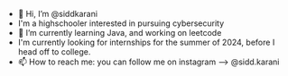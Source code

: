 - 👋 Hi, I’m @siddkarani
- I'm a highschooler interested in pursuing cybersecurity
- 🌱 I’m currently learning Java, and working on leetcode
- I'm currently looking for internships for the summer of 2024, before I head off to college.
- 📫 How to reach me: you can follow me on instagram --> @sidd.karani

<!---
siddkarani/siddkarani is a ✨ special ✨ repository because its `README.md` (this file) appears on your GitHub profile.
You can click the Preview link to take a look at your changes.
--->
